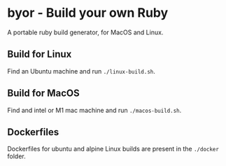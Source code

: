# byor - Build your own Ruby

A portable ruby build generator, for MacOS and Linux.

## Build for Linux

Find an Ubuntu machine and run `./linux-build.sh`.

## Build for MacOS

Find and intel or M1 mac machine and run `./macos-build.sh`.

## Dockerfiles

Dockerfiles for ubuntu and alpine Linux builds are present in the `./docker` folder.
